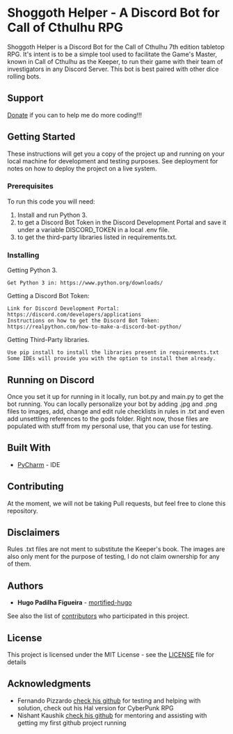 # Shoggoth Helper - A Discord Bot for Call of Cthulhu RPG

Shoggoth Helper is a Discord Bot for the Call of Cthulhu 7th edition tabletop RPG. It's intent is to be a simple tool used to facilitate the Game's Master, known in Call of Cthulhu as the Keeper, to run their game with their team of investigators in any Discord Server. This bot is best paired with other dice rolling bots.

## Support

[Donate](https://www.paypal.com/cgi-bin/webscr?cmd=_donations&business=hugo.sjrp@gmail.com&lc=US&no_note=0&item_name=thank+you+for+supporting+my+work!&cn=&curency_code=USD&bn=PP-DonationsBF:btn_donateCC_LG.gif:NonHosted) if you can to help me do more coding!!!

## Getting Started

These instructions will get you a copy of the project up and running on your local machine for development and testing purposes. See deployment for notes on how to deploy the project on a live system.

### Prerequisites

To run this code you will need: 
1) Install and run Python 3.
2) to get a Discord Bot Token in the Discord Development Portal and save it under a variable DISCORD_TOKEN in a local .env file.
3) to get the third-party libraries listed in requirements.txt.

### Installing

Getting Python 3.

```
Get Python 3 in: https://www.python.org/downloads/
```

Getting a Discord Bot Token:

```
Link for Discord Development Portal: https://discord.com/developers/applications
Instructions on how to get the Discord Bot Token: https://realpython.com/how-to-make-a-discord-bot-python/
```

Getting Third-Party libraries.

```
Use pip install to install the libraries present in requirements.txt
Some IDEs will provide you with the option to install them already.
```

## Running on Discord

Once you set it up for running in it locally, run bot.py and main.py to get the bot running. You can locally personalize your bot by adding .jpg and .png files to images, add, change and edit rule checklists in rules in .txt and even add unsettling references to the gods folder. Right now, those files are populated with stuff from my personal use, that you can use for testing.

## Built With

* [PyCharm](https://www.jetbrains.com/help/pycharm/configuring-python-interpreter.html) - IDE

## Contributing

At the moment, we will not be taking Pull requests, but feel free to clone this repository.

## Disclaimers

Rules .txt files are not ment to substitute the Keeper's book. The images are also only ment for the purpose of testing, I do not claim ownership for any of them.

## Authors

* **Hugo Padilha Figueira** - [mortified-hugo](https://github.com/mortified-hugo)

See also the list of [contributors](https://github.com/mortified-hugo/callofcthulhubot/contributors) who participated in this project.

## License

This project is licensed under the MIT License - see the [LICENSE](LICENSE) file for details

## Acknowledgments

* Fernando Pizzardo [check his github](https://github.com/Pizzardo-Luck) for testing and helping with solution, check out his Hal version for CyberPunk RPG
* Nishant Kaushik [check his github](https://github.com/nixant) for mentoring and assisting with getting my first github project running
